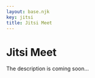 ```yaml
---
layout: base.njk
key: jitsi
title: Jitsi Meet
---
```

# Jitsi Meet

The description is coming soon...
